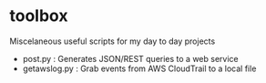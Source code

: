 toolbox
=======

Miscelaneous useful scripts for my day to day projects

- post.py : Generates JSON/REST queries to a web service
- getawslog.py : Grab events from AWS CloudTrail to a local file
